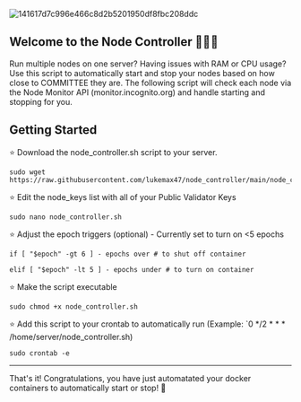 
![141617d7c996e466c8d2b5201950df8fbc208ddc](https://github.com/lukemax47/node_controller/assets/90896055/79d12412-7807-4c44-8c4b-5c048fd03e0a)


## Welcome to the Node Controller 👨🏼‍💻

Run multiple nodes on one server? Having issues with RAM or CPU usage? Use this script to automatically start and stop your nodes based on 
how close to COMMITTEE they are. The following script will check each node via the Node Monitor API (monitor.incognito.org) and handle
starting and stopping for you.


## Getting Started

⭐ Download the node_controller.sh script to your server.

    sudo wget https://raw.githubusercontent.com/lukemax47/node_controller/main/node_controller.sh

⭐ Edit the node_keys list with all of your Public Validator Keys

    sudo nano node_controller.sh

⭐ Adjust the epoch triggers (optional) - Currently set to turn on <5 epochs

    if [ "$epoch" -gt 6 ] - epochs over # to shut off container
    
    elif [ "$epoch" -lt 5 ] - epochs under # to turn on container

⭐ Make the script executable

    sudo chmod +x node_controller.sh

⭐ Add this script to your crontab to automatically run (Example: `0 */2 * * * /home/server/node_controller.sh)
  
    sudo crontab -e

----

That's it! Congratulations, you have just automatated your docker containers to automatically start or stop! 🚀
